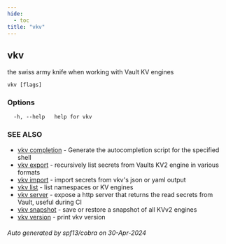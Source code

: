 ```yaml
---
hide:
  - toc
title: "vkv"
---
```

## vkv

the swiss army knife when working with Vault KV engines

```
vkv [flags]
```

### Options

```
  -h, --help   help for vkv
```

### SEE ALSO

* [vkv completion](vkv_completion.md)	 - Generate the autocompletion script for the specified shell
* [vkv export](vkv_export.md)	 - recursively list secrets from Vaults KV2 engine in various formats
* [vkv import](vkv_import.md)	 - import secrets from vkv's json or yaml output
* [vkv list](vkv_list.md)	 - list namespaces or KV engines
* [vkv server](vkv_server.md)	 - expose a http server that returns the read secrets from Vault, useful during CI
* [vkv snapshot](vkv_snapshot.md)	 - save or restore a snapshot of all KVv2 engines
* [vkv version](vkv_version.md)	 - print vkv version

###### Auto generated by spf13/cobra on 30-Apr-2024
